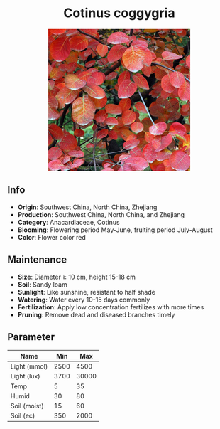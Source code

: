 <h1 align='center'>Cotinus coggygria</h1>
<p align="center">
    <img 
        align='center'
        width='320'
        src="../images/cotinus coggygria.png" 
        alt='Cotinus coggygria' />
</p>

## Info

 - **Origin**: Southwest China, North China, Zhejiang
 - **Production**: Southwest China, North China, and Zhejiang
 - **Category**: Anacardiaceae, Cotinus
 - **Blooming**: Flowering period May-June, fruiting period July-August
 - **Color**: Flower color red

## Maintenance

 - **Size**: Diameter ≥ 10 cm, height 15-18 cm
 - **Soil**: Sandy loam
 - **Sunlight**: Like sunshine, resistant to half shade
 - **Watering**: Water every 10-15 days commonly
 - **Fertilization**: Apply low concentration fertilizes with more times
 - **Pruning**: Remove dead and diseased branches timely

## Parameter

| Name         | Min  | Max   |
|--------------|------|-------|
| Light (mmol) | 2500 | 4500  |
| Light (lux)  | 3700 | 30000 |
| Temp         | 5    | 35    |
| Humid        | 30   | 80    |
| Soil (moist) | 15   | 60    |
| Soil (ec)    | 350  | 2000  |